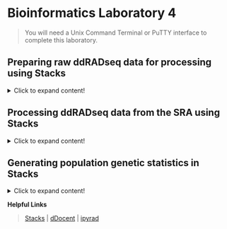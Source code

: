 # Bioinformatics Laboratory 4
>You will need a Unix Command Terminal or PuTTY interface to complete this laboratory. 

## Preparing raw ddRADseq data for processing using Stacks

<details>
  <summary>Click to expand content!</summary>
  
>Data will come back from the Illumina sequencer as demultiplexed by ddRADseq PCR 1 index. It will be demultiplexed using the bcl2fastq software we disussed in [Unit 1](https://github.com/nhm-herpetology/museum-NGS-training/tree/main/Unit_01/Bioinformatics_Lab). Following this, we will still need to sort each PCR index into FASTQ files for each of the individuals contained within the pool. We can do that using the software [Stacks](https://catchenlab.life.illinois.edu/stacks/) and a helpful program called ```process_radtags```

1. First, let's make a new directory inside ```NGS_course``` called ```Unit_4```

```
cd NGS_course
```
```
mkdir Unit_4
```  
```
cd Unit_4
```    
  
2. Let's download and install Stacks 2.59:

```
wget https://catchenlab.life.illinois.edu/stacks/source/stacks-2.59.tar.gz
```
```
tar xfvz stacks-2.59.tar.gz
```  
```
cd stacks-2.59
``` 
```
./configure
```
```
make
```  
>The installation may take ~2-5 minutes

3. Let's make some working directories: 
```
mkdir raw
```
```
mkdir samples-frogs
```
```
mkdir stacks-frogs
```     
  
4. Now let's download some empirical data to analyze. We will use Index 5 of the *Craugastor augusti* ddRADseq data from Streicher et al. [2014](https://onlinelibrary.wiley.com/doi/abs/10.1111/mec.12814) that is used in the first module of the Unit 4 [Molecular Lab](https://github.com/nhm-herpetology/museum-NGS-training/tree/main/Unit_04/Molecular_Lab). 
  
Here is a SharePoint link that the course participants can use to download the demultiplexed file:  
  
[Craugastor_index_5_8bp_trim](https://naturalhistorymuseum.sharepoint.com/:u:/s/Herpetology/Eddrp3h57rJIr53ScPz34zEB5NcQQjd2oQOsK_YbJHT0pw?e=6U4VL8)  
  
This file is ~3.6 GB in size, so it will take several minutes to download. 

>Note: This file has already had the 8 Unique Molecular Identifier (UMI) nucleotides trimmed off, so it starts with the adapter index/barcode. I used [FastX Toolkit](https://github.com/agordon/fastx_toolkit) to trim the FASTQ file that was demultiplexed from teh Illumina HiSeq.  
 
5. Let's have a look at the first few lines of the 'PCR Index 5' FASTQ file: 

```  
cd raw
``` 
```  
head -10 Craugastor_index_5_8bp_trim
```
We should see: 
```  
CGAAACTGCAGGTTCTTTGGGTTCCACTTCCCGTTTAGACCTGGCCGGCATTCTTCTGGATCATCCTGAGGGAAAGGCTGCTTGACCAGCAG
+HWI-ST594:2:1101:1372:2234#ACAGTGACAGTG/1
cgc`echhhhhhhf[^[e[c`afQIOIO^`fBBBBBBBBBBBBBBBBBBBBBBBBBBBBBBBBBBBBBBBBBBBBBBBBBBBBBBBBBBBBB
@HWI-ST594:2:1101:1693:2240#ACAGTGACAGTG/1
GACCAATGCAGGCACCACAGACACCTGGTAGCTACTGATAACCATCATAGTTCTGGAGCAATGATCTGGGCCCACCTCTGCAGACCACACCA
+HWI-ST594:2:1101:1693:2240#ACAGTGACAGTG/1
gggggihgfhghihiiiihiiihhiiiigiiiiiiiiihiifhfhhhhhhihiiihhifagdgdgggeeeecccccccccccbccabaccac
@HWI-ST594:2:1101:1995:2249#ACAGTGACAGTG/1
TGTTGGTGCAGATAGGCAACACATGCCCCTGTTGGGAATACCTCTTTAAAGCGATGCTCTGGTTTCGGGATGAAATTCTCTCCTGACTGGAG
```
>Note that the barcodes (listed below) for multiple individuals appear first, followed by the 'ACTG' SbfI cutsite remnant.   
  
6. The individual samples contained in the file are: 
  
Sample ID | Adapter Index/Barcode | PCR Index/Barcode
------------ | -------------  | -------------
MF 4398 | Index 1 (ACTAGG) | Index 5 (ACAGTG)
MF 5085 | Index 2 (GACCAA) | Index 5 (ACAGTG)
MF 6101 | Index 3 (TGTTGG)  | Index 5 (ACAGTG)
MF 6115 | Index 4 (CGAAAC)  | Index 5 (ACAGTG)
MF 6203 | Index 5 (AGCATT) | Index 5 (ACAGTG)
MF 6205 | Index 6 (CATCTC) | Index 5 (ACAGTG)
MVZ 226838 | Index 7 (GTCTAT) | Index 5 (ACAGTG) 
MVZ 226839 |Index 8 (TGGGAT) | Index 5 (ACAGTG)
JAC 30517 | Index 9 (TCTGCT) | Index 5 (ACAGTG)  
ENS 9494 | Index 10 (AACGGT)  | Index 5 (ACAGTG)   

We need to demultiplex them from the PCR primer index pool, so let's make a file called ```barcodes``` that we will use as a configuration file for the Stacks ```process_radtags``` command: 

 ```
 cd ..
 ```   
 ```
 cat > barcodes
 ``` 
Paste the following text:
  
 ```
ACTAGG
GACCAA
TGTTGG
CGAAAC
AGCATT
CATCTC
GTCTAT
TGGGAT
TCTGCT
AACGGT
 ```  
>Now press ENTER then CTRL + SHIFT + D to create the file.    
 
7. Now we run the ```process_radtags``` program using the following command: 
  
```  
./process_radtags -f ./raw/Craugastor_index_5_8bp_trim -o ./samples-frogs/ -b ./barcodes -c -q -r -e sbfI 
``` 
>This will perform a seond round of demultiplexing and place FASTQ files for each individual in the ```samples``` directory. It should take ~4 minutes to run. For definitions of ```process_radtags``` commands click [here](https://catchenlab.life.illinois.edu/stacks/comp/process_radtags.php) 

8. Now we will modify the file names to match the sample IDs:

```   
cd samples-frogs
```  
  
```   
mv sample_AACGGT.fq.gz ENS_9494.fq.gz
mv sample_ACTAGG.fq.gz MF_4398.fq.gz
mv sample_AGCATT.fq.gz MF_6203.fq.gz
mv sample_CATCTC.fq.gz MF_6205.fq.gz
mv sample_CGAAAC.fq.gz MF_6115.fq.gz
mv sample_GACCAA.fq.gz MF_5085.fq.gz
mv sample_GTCTAT.fq.gz MVZ_226838.fq.gz
mv sample_TCTGCT.fq.gz JAC_30517.fq.gz
mv sample_TGGGAT.fq.gz MVZ_226839.fq.gz
mv sample_TGTTGG.fq.gz MF_6101.fq.gz
```
```   
cd ..
```   
  
>The files are now ready for downstream analysis and 'stacking'. More information is available in the Stacks [manual](https://catchenlab.life.illinois.edu/stacks/manual/), including some tutorials. 
  
  </details>

## Processing ddRADseq data from the SRA using Stacks

<details>
  <summary>Click to expand content!</summary>
  
>We will explore Stacks using some data from North American coralsnakes generated for Streicher et al. [2016](https://onlinelibrary.wiley.com/doi/10.1111/evo.12967). We will download data from 3 individuals for *Micrurus tener* and 3 individuals of *Micrurus fulvius*. 
  
1. Navigate to the SRA toolkit folder from [Unit 1](https://github.com/nhm-herpetology/museum-NGS-training/tree/main/Unit_01/Bioinformatics_Lab). 

```
./fasterq-dump SRR1947266
```  
>These are ddRADseq data from *M. fulvius* M86 from Tampa, Florida, USA. The download should take 1-2 minutes.   

```
./fasterq-dump SRR1947265
```  
>These are ddRADseq data from *M. fulvius* M87 from Walton, Florida, USA. The download should take 1-2 minutes.   

```
./fasterq-dump SRR1947267 
```  
>These are ddRADseq data from *M. fulvius* M692 from New Hanover, North Carolina, USA. The download should take 2-3 minutes.     

```
./fasterq-dump SRR1947271	 
```  
>These are ddRADseq data from *M. tener* M206 from Tamaulipas, Mexico. The download should take 2-3 minutes.    

```
./fasterq-dump SRR1947351	 
```  
>These are ddRADseq data from *M. tener* M230 from Anderson, Texas, USA. The download should take 1-2 minutes.  

```
./fasterq-dump SRR1947349		 
```  
>These are ddRADseq data from *M. tener* M279 from Brazos, Texas, USA. The download should take 1-2 minutes.     

2. Move all of the FASTQ files to your ```Unit_4``` directory:

```  
mv *.fastq /home/jefs/NGS_course/Unit_4/stacks-2.59  
```
>Reminder: your user name will need to be swapped with mine for this command to work

3. Now navigate to your ```Unit_4/stacks-2.59``` directory and check the format on the read 1 data: 
  
```  
head -3 SRR1947265_1.fastq
```  

We should see this printed:

```   
@SRR1947265.1 1_1101_2776_1933 length=89
AATGGGCGGCATATAAATATTTTAAATAAATAATAAAAATAAGATGGCAAGGTGGGAGAAGAGAGCAAGGAAGTGACTGATAGCAGAGA
+SRR1947265.1 1_1101_2776_1933 length=89
EDHGIGIIIIIIIEFHHIIGDDDEHHGHIIECEAEHGHFBEFFECEEC@ABB>ABB??=ACCCCBACCCCBAA4>C@CCCC@>ACC?A<
@SRR1947265.2 1_1101_2776_1974 length=89
AGGGATTGGACAAGGGTCTCTCTCCCAATACGTTGAGGAGGAAGGTAGCAGCCCTAGCATCGGTAATAAATTGGAAGGGATACAAATCT
+SRR1947265.2 1_1101_2776_1974 length=89
IIJJIGHJJIJJIIIIGHGHIJIJJJJJGIJJFCGGHGGHHHHHF;BEECEEDDDDDDDDCDDBA@DEDDEED:@CDDCDC<CCDDDDC
@SRR1947265.3 1_1101_4980_1990 length=89
CCACTTAGAGAGGGCTGTAAAGCAGTATATACGTCTATCTACTATTGACATTTCAATATTTTAATCCGTATAATTTTAATGTGTTATTT
  @SRR1947265.1 1_1101_2776_1933 length=89
AATGGGCGGCATATAAATATTTTAAATAAATAATAAAAATAAGATGGCAAGGTGGGAGAAGAGAGCAAGGAAGTGACTGATAGCAGAGA
+SRR1947265.1 1_1101_2776_1933 length=89
EDHGIGIIIIIIIEFHHIIGDDDEHHGHIIECEAEHGHFBEFFECEEC@ABB>ABB??=ACCCCBACCCCBAA4>C@CCCC@>ACC?A<
@SRR1947265.2 1_1101_2776_1974 length=89
AGGGATTGGACAAGGGTCTCTCTCCCAATACGTTGAGGAGGAAGGTAGCAGCCCTAGCATCGGTAATAAATTGGAAGGGATACAAATCT
+SRR1947265.2 1_1101_2776_1974 length=89
IIJJIGHJJIJJIIIIGHGHIJIJJJJJGIJJFCGGHGGHHHHHF;BEECEEDDDDDDDDCDDBA@DEDDEED:@CDDCDC<CCDDDDC
@SRR1947265.3 1_1101_4980_1990 length=89
CCACTTAGAGAGGGCTGTAAAGCAGTATATACGTCTATCTACTATTGACATTTCAATATTTTAATCCGTATAATTTTAATGTGTTATTT
``` 
  
4. Now let's do the same for an example read 2 file:   

```  
head -10 SRR1947265_2.fastq
```    

We should see this printed:

```   
@SRR1947265.1 1_1101_2776_1933 length=97
TCCTCTAGGACTGGCCGGTTTGATCGCTTTGCAGTCCAAAGGACTCGCAAAATCTTAGCCTTGCACTAAATGCATATCCTTATATTTTCTTTTATTC
+SRR1947265.1 1_1101_2776_1933 length=97
HIEBHEIIIIGCHIIIII@DDFIBF;FHIFGCAC=C>ADHFEEG@>EEFFDECACCD@CCDCDDCCDDDDDD@C<A@C>>@@ACCDEECCCD@CDDE
@SRR1947265.2 1_1101_2776_1974 length=97
TTTTCTGACTGAAAGGGCTGCCAATTCAGACACTCTGCGGGCAGATGTGATTGCCACCAGGAAGGCCACTTTATATGAAAGAAGATGGAGACTAATA
+SRR1947265.2 1_1101_2776_1974 length=97
GJIIJJJJJJJJJJIIGHGHIJJIGHIJIIJJJGJGICHIIJHHFFFFFDEDEEEDDDDBBDBBBBB<@CDCDDEEEEEDDDBCCDDDC89?@CCCD
@SRR1947265.3 1_1101_4980_1990 length=97
CCTCTTGCAGATATCCTTATGTCGCAGCTGTGGTCTCCCTCTAGGGCATCCATTCCTTACAAAAGTCGTTTCATAATGTCATTGAATAATGACAAAG
``` 

5. Now we need to make our working directories for Stacks. These datasets seem to have been cleaned already so that they can be placed directly into the ```samples-snakes```  directory. 
                                                                                                  
```
mkdir samples-snakes
```   
                                                                                                  
```
mkdir stacks-snakes
```                                                                                                  
                                                                                                  
```
mv *fastq samples-snakes
```

6. Rename the files so that they are easier to work with: 

```
cd samples-snakes  
```  
  
```
mv SRR1947266_1.fastq M86_fulvius_1.fastq
mv SRR1947266_2.fastq M86_fulvius_2.fastq
mv SRR1947265_1.fastq M87_fulvius_1.fastq  
mv SRR1947265_2.fastq M87_fulvius_1.fastq
mv SRR1947267_1.fastq M692_fulvius_1.fastq
mv SRR1947267_2.fastq M692_fulvius_2.fastq 
mv SRR1947271_1.fastq M206_tener_1.fastq  
mv SRR1947271_2.fastq M206_tener_2.fastq    
mv SRR1947351_1.fastq M230_tener_1.fastq 
mv SRR1947351_2.fastq M230_tener_2.fastq 
mv SRR1947349_1.fastq M279_tener_1.fastq 
mv SRR1947349_2.fastq M279_tener_2.fastq   
```   

```
cd ..  
```                                                                                                 
                                                                                                  
7. We will now run USTACKS which is a Stacks program that takes a set of short-read sequences and align them into exactly-matching stacks (or putative alleles). Comparing the stacks it will form a set of putative loci and detect SNPs at each locus using a maximum likelihood framework. For definitions of USTACKS ommands click [here](https://catchenlab.life.illinois.edu/stacks/comp/ustacks.php).
                                                                                                  
```
./ustacks -f ./samples-snakes/M86_fulvius_1.fastq -o ./stacks-snakes -i 1 -m 3 -M 4 -p 16
./ustacks -f ./samples-snakes/M87_fulvius_1.fastq -o ./stacks-snakes -i 2 -m 3 -M 4 -p 16
./ustacks -f ./samples-snakes/M692_fulvius_1.fastq -o ./stacks-snakes -i 3 -m 3 -M 4 -p 16
./ustacks -f ./samples-snakes/M206_tener_1.fastq -o ./stacks-snakes -i 4 -m 3 -M 4 -p 16
./ustacks -f ./samples-snakes/M230_tener_1.fastq -o ./stacks-snakes -i 5 -m 3 -M 4 -p 16                                                                                         
./ustacks -f ./samples-snakes/M279_tener_1.fastq -o ./stacks-snakes -i 6 -m 3 -M 4 -p 16                                                                                         
```                                                                                                  
>It should take ~6 minutes to run. There should now be individual stacks files in the ```stacks-snakes``` directory.                                                                                              
   
8. We will now run CSTACKS which is a Stacks program that creates a set of consensus loci, merging alleles together that are listed in the USTACKS output. First, we need to make a 'population map' that will be used to identify the individuals we want to process in CTACKS: 
  
```
cat > config_individuals.txt
```  
 
Paste the following text one line at a time adding a TAB between the sample and ID: 
```
M86_fulvius_1 t1 
M87_fulvius_1 t2 
M692_fulvius_1  t3 
M206_tener_1  t4 
M230_tener_1  t5 
M279_tener_1  t6 
```    
Now press ENTER then CTRL + SHIFT + D to create the file.
  
9. Run CSTACKS using the following command: 
  
```
./cstacks -P ./stacks-snakes -M ./config_individuals.txt -n 4 -p 15  
```  
>For definitions of CSTACKS commands click [here](https://catchenlab.life.illinois.edu/stacks/comp/cstacks.php)
  
10. Next we will run the Stacks program SSTACKS. Sets of stacks, i.e. putative loci, constructed by the USTACKS program can be searched against a catalog produced by CSTACKS. In the case of a general population, all samples in the population would be matched against the catalog with SSTACKS. For definitions of SSTACKS commands click [here](https://catchenlab.life.illinois.edu/stacks/comp/sstacks.php)  
 
```
./sstacks -P ./stacks-snakes -M ./config_individuals.txt -p 8 
```   

11. Next we will run the Stacks program TSV2BAM. The TSV2BAM program will transpose data so that it is oriented by locus, instead of by sample. For definitions of TSV2BAM commands click [here](https://catchenlab.life.illinois.edu/stacks/comp/tsv2bam.php)   
  
```
./tsv2bam -P ./stacks-snakes/ -M ./config_individuals.txt -t 8 
```    

12. Finally. we will run the Stacks program GSTACKS. GSTACKS will identify SNPs within the meta population for each locus and then genotype each individual at each identified SNP. Once SNPs have been identified and genotyped, gstacks will phase the SNPs at each locus, in each individual, into a set of haplotypes. For definitions of GSTACKS commands click [here](https://catchenlab.life.illinois.edu/stacks/comp/gstacks.php)
  
```
./gstacks -P ./stacks-snakes -M ./config_individuals.txt -t 8
```   
>Your RADseq data are now ready for analysis and output using the ```populations``` program discussed in teh next module.  
  
  </details>

## Generating population genetic statistics in Stacks

<details>
  <summary>Click to expand content!</summary>
  
>We can generate summary statistics and population genetic statistics using the ```populations``` program from stacks and configuration files. Let's use the data we downloaded for the last module. 

1. First, let's make an additional configuration file (referred to as the 'population map' in Stacks manual) by species:

```
M86   fulvius
M87   fulvius
M692   fulvius
M206   tener
M230   tener 
M279   tener
``` 

2. Let's make the configuration file:   
  
```
cat > config_species.txt
```  
Now paste the configuration text (from Step 1) into your terminal and then press ENTER followed by CTRL + SHIFT + D. 
  
3. Run the ```populations``` program using the individual configuration file from the previous module: 

```
./populations -P ./stacks/ --popmap ./samples/config_individuals.txt --smooth -p 10 -r 0.75 -f p_value -t 8 --structure --genepop --write-single-snp   
```    
  
4. Run the ```populations``` program using the second configuration file which will summarise data by species:   

```
./populations -P ./stacks/ --popmap ./samples/config_species.txt --smooth -p 10 -r 0.75 -f p_value -t 8 --structure --genepop --write-single-snp   
```
  
  
  </details>

**Helpful Links**
>[Stacks](https://catchenlab.life.illinois.edu/stacks/) | [dDocent](https://www.ddocent.com/) | [ipyrad](https://ipyrad.readthedocs.io/en/master/)
